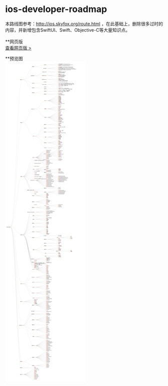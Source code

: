 # ios-developer-roadmap<br/>
本路线图参考：http://ios.skyfox.org/route.html ，在此基础上，删除很多过时的内容，并新增包含SwiftUI、Swift、Objective-C等大量知识点。
<br/><br/>
**网页版<br/>
[查看网页版 >](http://hdjc8.com/iOSRoadMap/)

**预览图<br/>
![image](iOSDeveloperRoadMap.png)
